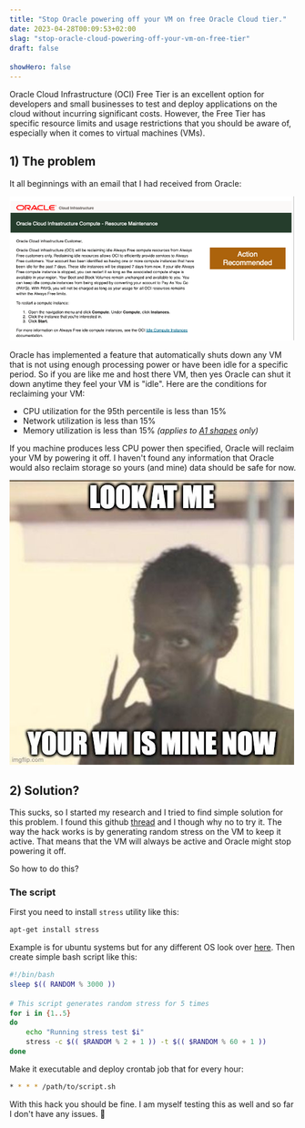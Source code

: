 ```yaml
---
title: "Stop Oracle powering off your VM on free Oracle Cloud tier."
date: 2023-04-28T00:09:53+02:00
slag: "stop-oracle-cloud-powering-off-your-vm-on-free-tier"
draft: false

showHero: false
---
```


Oracle Cloud Infrastructure (OCI) Free Tier is an excellent option for developers and small businesses to test and deploy applications on the cloud without incurring significant costs. However, the Free Tier has specific resource limits and usage restrictions that you should be aware of, especially when it comes to virtual machines (VMs).

## 1) The problem

It all beginnings with an email that I had received from Oracle:

![oracle](images/oracle.png "Oracle notice")

Oracle has implemented a feature that automatically shuts down any VM that is not using enough processing power or have been idle for a specific period. So if you are like me and host there VM, then yes Oracle can shut it down anytime they feel your VM is "idle". Here are the conditions for reclaiming your VM:

* CPU utilization for the 95th percentile is less than 15%
* Network utilization is less than 15%
* Memory utilization is less than 15%  _(applies to [A1 shapes](https://docs.oracle.com/en-us/iaas/Content/FreeTier/freetier_topic-Always_Free_Resources.htm#Details_of_the_Always_Free_Compute_instance__a1_flex) only)_

If you machine produces less CPU power then specified, Oracle will reclaim your VM by powering it off. I haven't found any information that Oracle would also reclaim storage so yours (and mine) data should be safe for now.

![notice](images/meme.jpg "Oracle: This is my vm")

## 2) Solution?

This sucks, so I started my research and I tried to find simple solution for this problem. I found this github [thread](http://web.archive.org/web/20230406142044/https://github.com/louislam/uptime-kuma/issues/2901) and I though why no to try it. The way the hack works is by generating random stress on the VM to keep it active. That means that the VM will always be active and Oracle might stop powering it off.

So how to do this?

### The script
First you need to install `stress` utility like this:

```bash
apt-get install stress
```

Example is for ubuntu systems but for any different OS look over [here](https://command-not-found.com/stress). Then create simple bash script like this:

```bash
#!/bin/bash
sleep $(( RANDOM % 3000 ))

# This script generates random stress for 5 times
for i in {1..5}
do
    echo "Running stress test $i"
    stress -c $(( $RANDOM % 2 + 1 )) -t $(( $RANDOM % 60 + 1 ))
done
```

Make it executable and deploy crontab job that for every hour:

```bash
* * * * /path/to/script.sh
```

With this hack you should be fine. I am myself testing this as well and so far I don't have any issues. 🤞

